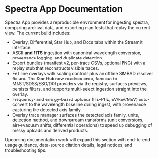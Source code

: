 # Spectra App Documentation

Spectra App provides a reproducible environment for ingesting spectra, comparing archival data,
and exporting manifests that replay the current view. The current build includes:

- Overlay, Differential, Star Hub, and Docs tabs within the Streamlit interface.
- ASCII **and FITS** ingestion with canonical wavelength conversion, provenance logging, and
  duplicate detection.
- Export bundles (manifest v2, per-trace CSVs, optional PNG) with a replay stub that
  reconstructs visible traces.
- Fe I line overlays with scaling controls plus an offline SIMBAD resolver fixture. The Star Hub now
  resolves once, fans out to MAST/SDSS/ESO/DOI providers via the registry, surfaces previews,
  persists filters, and supports multi-select ingestion straight into the overlay.
- Frequency- and energy-based uploads (Hz–PHz, eV/keV/MeV) auto-convert to the wavelength baseline
  during ingest, with provenance capturing the detected axis family.
- Overlay trace manager surfaces the detected axis family, units, detection method, and downstream
  transforms (unit conversions, air↔vacuum shifts, differential operations) to speed up debugging of
  messy uploads and derived products.

Upcoming documentation work will expand this section with end-to-end usage guidance, data-source
citation details, legal notices, and troubleshooting tips.

